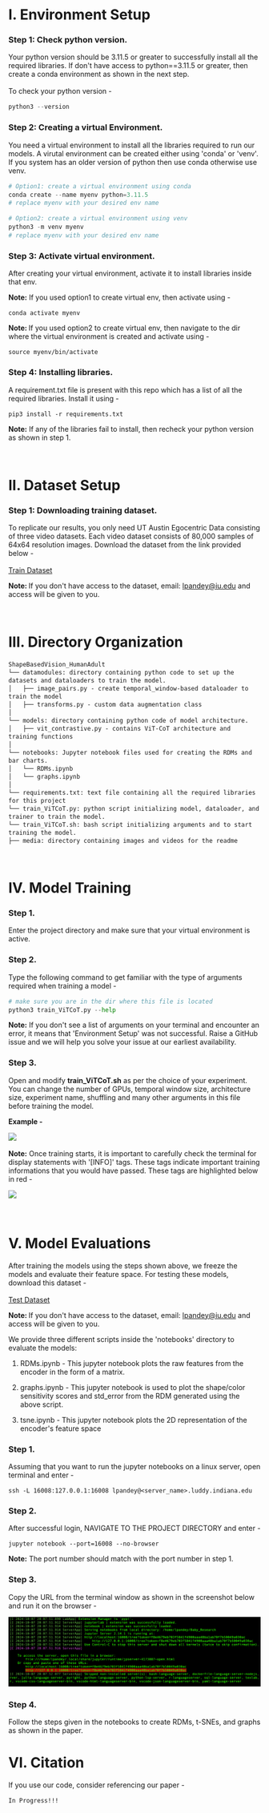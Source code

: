 # I. Environment Setup

### Step 1: Check python version. 
Your python version should be 3.11.5 or greater to successfully install all the required libraries. If don't have access to python==3.11.5 or greater, then create a conda environment as shown in the next step. 
<br><br>
To check your python version - 

```python
python3 --version
```

### Step 2: Creating a virtual Environment.
You need a virtual environment to install all the libraries required to run our models. A virutal environment can be created either using 'conda' or 'venv'. If you system has an older version of python then use conda otherwise use venv.

```python
# Option1: create a virtual environment using conda
conda create --name myenv python=3.11.5 
# replace myenv with your desired env name
```

```python
# Option2: create a virtual environment using venv
python3 -m venv myenv 
# replace myenv with your desired env name
```

### Step 3: Activate virtual environment.
After creating your virtual environment, activate it to install libraries inside that env.

<b>Note:</b> If you used option1 to create virtual env, then activate using - 

```
conda activate myenv
```

<b>Note: </b> If you used option2 to create virtual env, then navigate to the dir where the virtual environment is created and activate using - 

```
source myenv/bin/activate
```

### Step 4: Installing libraries.
A requirement.txt file is present with this repo which has a list of all the required libraries. Install it using - 

```python3
pip3 install -r requirements.txt
```

<b>Note:</b> If any of the libraries fail to install, then recheck your python version as shown in step 1.

<br>

# II. Dataset Setup

### Step 1: Downloading training dataset.
To replicate our results, you only need UT Austin Egocentric Data consisting of three video datasets. Each video dataset consists of 80,000 samples of 64x64 resolution images. Download the dataset from the link provided below - 
<br>
<br>
<a href="https://indiana-my.sharepoint.com/:u:/g/personal/lpandey_iu_edu/EQ72pxIdZnhLu3t0eKPUB_sBIR8v9sP3XYLWl5kYhvDnVA?e=KbOyI8">Train Dataset</a>

<b>Note: </b>If you don't have access to the dataset, email: lpandey@iu.edu and access will be given to you.

<br>

# III. Directory Organization

```
ShapeBasedVision_HumanAdult
└── datamodules: directory containing python code to set up the datasets and dataloaders to train the model.
│   ├── image_pairs.py - create temporal_window-based dataloader to train the model
│   ├── transforms.py - custom data augmentation class
│
└── models: directory containing python code of model architecture.
│   ├── vit_contrastive.py - contains ViT-CoT architecture and training functions
│
└── notebooks: Jupyter notebook files used for creating the RDMs and bar charts.
│   └── RDMs.ipynb
│   └── graphs.ipynb
│    
└── requirements.txt: text file containing all the required libraries for this project
└── train_ViTCoT.py: python script initializing model, dataloader, and trainer to train the model.
└── train_ViTCoT.sh: bash script initializing arguments and to start training the model. 
├── media: directory containing images and videos for the readme
```

<br>


# IV. Model Training

### Step 1.
Enter the project directory and make sure that your virtual environment is active.

### Step 2.
Type the following command to get familiar with the type of arguments required when training a model -

```python
# make sure you are in the dir where this file is located
python3 train_ViTCoT.py --help
```

<b>Note:</b> If you don't see a list of arguments on your terminal and encounter an error, it means that 'Environment Setup' was not successful. Raise a GitHub issue and we will help you solve your issue at our earliest availability.
### Step 3.

Open and modify <b>train_ViTCoT.sh</b> as per the choice of your experiment. You can change the number of GPUs, temporal window size, architecture size, experiment name, shuffling and many other arguments in this file before training the model.

<b>Example - </b>

<img src="./media/sh_ss.png"></img>


<b>Note:</b> Once training starts, it is important to carefully check the terminal for display statements with '[INFO]' tags. These tags indicate important training informations that you would have passed. These tags are highlighted below in red - 

<img src="./media/terminal.png"></img>

<br>

# V. Model Evaluations

After training the models using the steps shown above, we freeze the models and evaluate their feature space. For testing these models, download this dataset - 
<br>
<br>
<a href="https://indiana-my.sharepoint.com/:u:/g/personal/lpandey_iu_edu/ERRtraT4TQNJuLiiuypUJ2wBGzebUJ3qfPWUE4Y929FXuQ?e=1t65Ak">Test Dataset</a>

<b>Note: </b>If you don't have access to the dataset, email: lpandey@iu.edu and access will be given to you.


We provide three different scripts inside the 'notebooks' directory to evaluate the models: 

1. RDMs.ipynb  - This jupyter notebook plots the raw features from the encoder in the form of a matrix. 

2. graphs.ipynb - This jupyter notebook is used to plot the shape/color sensitivity scores and std_error from the RDM generated using the above script.

3. tsne.ipynb - This jupyter notebook plots the 2D representation of the encoder's feature space

### Step 1.
Assuming that you want to run the jupyter notebooks on a linux server, open terminal and enter - 

```python3
ssh -L 16008:127.0.0.1:16008 lpandey@<server_name>.luddy.indiana.edu
```

### Step 2.
After successful login, NAVIGATE TO THE PROJECT DIRECTORY and enter - 

```python3
jupyter notebook --port=16008 --no-browser
```

<b>Note:</b> The port number should match with the port number in step 1.

### Step 3. 
Copy the URL from the terminal window as shown in the screenshot below and run it on the browser - 

<img src="./media/notebook_url.png"></img>

### Step 4. 
Follow the steps given in the notebooks to create RDMs, t-SNEs, and graphs as shown in the paper.

# VI. Citation

If you use our code, consider referencing our paper - 

```
In Progress!!!
```
